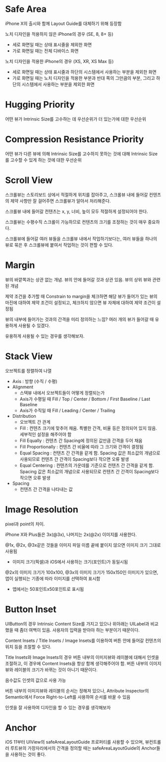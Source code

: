 # Safe Area

iPhone X의 출시와 함께 Layout Guide를 대체하기 위해 등장함

노치 디자인을 적용하지 않은 iPhone의 경우 (SE, 8, 8+ 등) 

- 세로 화면일 때는 상태 표시줄을 제외한 화면
- 가로 화면일 때는 전체 디바이스 화면

노치 디자인을 적용한 iPhone의 경우 (XS, XR, XS Max 등)

- 세로 화면일 때는 상태 표시줄과 하단의 시스템에서 사용하는 부분을 제외한 화면
- 가로 화면일 때는 노치 디자인을 적용한 부분과 반대 쪽의 그만큼의 부분, 그리고 하단의 시스템에서 사용하는 부분을 제외한 화면

# Hugging Priority

어떤 뷰가 Intrinsic Size를 고수하는 데 우선순위가 더 있는가에 대한 우선순위

# Compression Resistance Priority

어떤 뷰가 다른 뷰에 의해 Intrinsic Size를 고수하지 못하는 것에 대해 Intrinsic Size를 고수할 수 있게 하는 것에 대한 우선순위

# Scroll View

스크롤뷰는 스토리보드 상에서 적절하게 위치를 잡아주고, 스크롤뷰 내에 들어갈 컨텐츠의 제약 사항만 잘 걸어주면 스크롤뷰가 알아서 처리해준다. 

스크롤뷰 내에 들어갈 컨텐츠는 x, y, 너비, 높이 모두 적절하게 설정되어야 한다. 

스크롤뷰는 수평수직 스크롤이 가능하므로 컨텐츠의 크기를 조정하는 것이 매우 중요하다.

스크롤뷰에 들어갈 여러 뷰들을 스크롤뷰 내에서 작업하기보다는, 여러 뷰들을 하나의 뷰로 묶은 후 스크롤뷰에 붙여서 작업하는 것이 편할 수 있다.

# Margin

뷰의 바깥쪽과는 상관 없는 개념. 뷰의 안에 들어갈 것과 상관 있음. 뷰의 상위 뷰와 관련된 개념

제약 조건을 추가할 때 Constrain to margin을 체크하면 해당 뷰가 들어가 있는 뷰의 마진에 대하여 제약 조건이 설정되고, 체크하지 않으면 뷰 자체에 대하여 제약 조건이 설정됨

뷰의 내부에 들어가는 것과의 간격을 미리 정의하는 느낌? 여러 개의 뷰가 들어갈 때 유용하게 사용될 수 있겠다.

유용하게 사용될 수 있는 경우를 생각해보자.

# Stack View

오브젝트를 정렬하여 나열

- Axis : 방향 (수직 / 수평)
- Alignment
  - 스택뷰 내에서 오브젝트들이 어떻게 정렬되는가
  - Axis가 수평일 때 Fill / Top / Center / Bottom / First Baseline / Last Baseline
  - Axis가 수직일 때 Fill / Leading / Center / Trailing
- Distribution
  - 오브젝트 간 관계
  - Fill : 컨텐츠 크기에 맞추어 채움. 특별한 간격, 비율 등은 정의되어 있지 않음. 세부적인 설정을 해주어야 함
  - Fill Equally : 컨텐츠 간 Spacing에 정의된 값만큼 간격을 두어 채움
  - Fill Proportionally : 컨텐츠 간 비율에 따라 그 크기와 간격이 결정됨
  - Equal Spacing : 컨텐츠 간 간격을 같게 함. Spacing 값은 최소값의 개념으로 사용되므로 컨텐츠 간 간격이 Spacing보다 작으면 오류 발생
  - Equal Centering : 컨텐츠의 가운데를 기준으로 컨텐츠 간 간격을 같게 함. Spacing 값은 최소값의 개념으로 사용되므로 컨텐츠 간 간격이 Spacing보다 작으면 오류 발생
- Spacing
  - 컨텐츠 간 간격을 나타내는 값

# Image Resolution

pixel과 point의 차이.

iPhone X와 Plus들은 3x(@3x), 나머지는 2x(@2x) 이미지를 사용한다.

@1x, @2x, @3x같은 것들을 이미지 파일 이름 끝에 붙이지 않으면 이미지 크기 그대로 사용됨

- 이미지 크기(픽셀)과 iOS에서 사용하는 크기(포인트)가 동일시됨

@2x의 이미지 크기가 100x100, @3x의 이미지 크기가 150x150인 이미지가 있으면, 앱이 실행되는 기종에 따라 이미지를 선택하여 표시함

- 앱에서는 50포인트x50포인트로 표시됨

# Button Inset

UIButton의 경우 Intrinsic Content Size를 가지고 있으나 위아래는 UILabel과 비교했을 때 좀더 여백이 있음. 사용자의 입력을 받아야 하는 부분이기 때문이다.

Content Insets / Title Insets / Image Insets를 이용하여 버튼 안에 들어갈 컨텐츠의 위치 등을 조절할 수 있다.

Title Insets와 Image Insets의 경우 버튼 내부의 이미지뷰와 레이블에 대해서 인셋을 조절하고, 이 경우에 Content Insets을 항상 함께 생각해주어야 함. 버튼 내부의 이미지뷰와 레이블의 크기가 바뀌는 것이 아니기 때문이다.

음수값도 인셋의 값으로 사용 가능

버튼 내부의 이미지뷰와 레이블의 순서는 정해져 있으나, Attribute Inspector의 Semantic에서 Force Right-to-Left를 사용하여 순서를 바꿀 수 있음

인셋을 잘 사용하여 디자인을 할 수 있는 경우를 생각해보자

# Anchor

iOS 11부터 UIView의 safeAreaLayoutGuide 프로퍼티를 사용할 수 있으며, 뷰컨트롤러 루트뷰의 가장자리에서의 간격을 정의할 때는 safeAreaLayoutGuide의 Anchor들을 사용하는 것이 좋다.